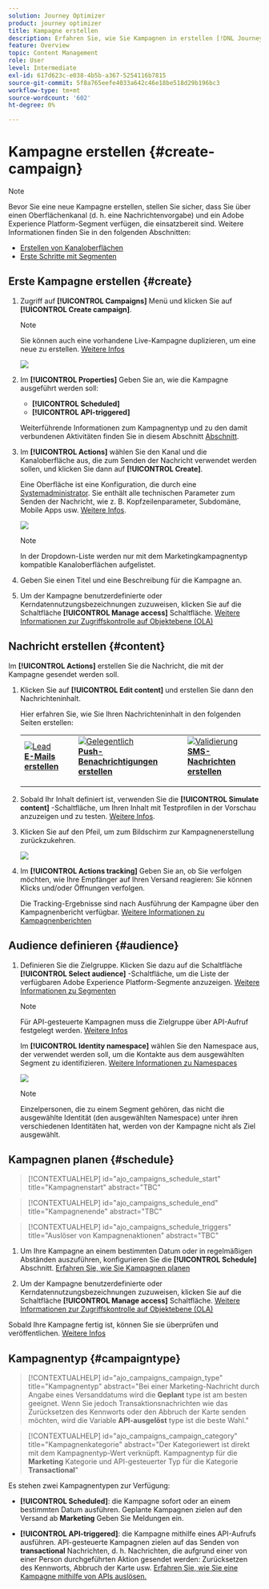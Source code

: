 ```yaml
---
solution: Journey Optimizer
product: journey optimizer
title: Kampagne erstellen
description: Erfahren Sie, wie Sie Kampagnen in erstellen [!DNL Journey Optimizer]
feature: Overview
topic: Content Management
role: User
level: Intermediate
exl-id: 617d623c-e038-4b5b-a367-5254116b7815
source-git-commit: 5f8a765eefe4033a642c46e18be518d29b196bc3
workflow-type: tm+mt
source-wordcount: '602'
ht-degree: 0%

---
```


# Kampagne erstellen {#create-campaign}

>[!NOTE]
>
>Bevor Sie eine neue Kampagne erstellen, stellen Sie sicher, dass Sie über einen Oberflächenkanal (d. h. eine Nachrichtenvorgabe) und ein Adobe Experience Platform-Segment verfügen, die einsatzbereit sind. Weitere Informationen finden Sie in den folgenden Abschnitten:
>
>* [Erstellen von Kanaloberflächen](../configuration/channel-surfaces.md)
>* [Erste Schritte mit Segmenten](../segment/about-segments.md)


## Erste Kampagne erstellen {#create}

1. Zugriff auf **[!UICONTROL Campaigns]** Menü und klicken Sie auf **[!UICONTROL Create campaign]**.

   >[!NOTE]
   >
   >Sie können auch eine vorhandene Live-Kampagne duplizieren, um eine neue zu erstellen. [Weitere Infos](modify-stop-campaign.md#duplicate)

   ![](assets/create-campaign.png)

1. Im **[!UICONTROL Properties]** Geben Sie an, wie die Kampagne ausgeführt werden soll:

   * **[!UICONTROL Scheduled]**
   * **[!UICONTROL API-triggered]**

   Weiterführende Informationen zum Kampagnentyp und zu den damit verbundenen Aktivitäten finden Sie in diesem Abschnitt [Abschnitt](#campaigntype).

1. Im **[!UICONTROL Actions]** wählen Sie den Kanal und die Kanaloberfläche aus, die zum Senden der Nachricht verwendet werden sollen, und klicken Sie dann auf **[!UICONTROL Create]**.

   Eine Oberfläche ist eine Konfiguration, die durch eine [Systemadministrator](../start/path/administrator.md). Sie enthält alle technischen Parameter zum Senden der Nachricht, wie z. B. Kopfzeilenparameter, Subdomäne, Mobile Apps usw. [Weitere Infos](../configuration/channel-surfaces.md).

   ![](assets/create-campaign-action.png)

   >[!NOTE]
   >
   >In der Dropdown-Liste werden nur mit dem Marketingkampagnentyp kompatible Kanaloberflächen aufgelistet.

1. Geben Sie einen Titel und eine Beschreibung für die Kampagne an.

   <!--To test the content of your message, toggle the **[!UICONTROL Content experiment]** option on. This allows you to test multiple variables of a delivery on populations samples, in order to define which treatment has the biggest impact on the targeted population.[Learn more about content experiment](../campaigns/content-experiment.md).-->

1. Um der Kampagne benutzerdefinierte oder Kerndatennutzungsbezeichnungen zuzuweisen, klicken Sie auf die Schaltfläche **[!UICONTROL Manage access]** Schaltfläche. [Weitere Informationen zur Zugriffskontrolle auf Objektebene (OLA)](../administration/object-based-access.md)

## Nachricht erstellen {#content}

Im **[!UICONTROL Actions]** erstellen Sie die Nachricht, die mit der Kampagne gesendet werden soll.

1. Klicken Sie auf **[!UICONTROL Edit content]** und erstellen Sie dann den Nachrichteninhalt.

   Hier erfahren Sie, wie Sie Ihren Nachrichteninhalt in den folgenden Seiten erstellen:

   <table style="table-layout:fixed">
    <tr style="border: 0;">
    <td>
    <a href="../email/create-email.md">
    <img alt="Lead" src="../assets/do-not-localize/email.jpg">
    </a>
    <div><a href="../email/create-email.md"><strong>E-Mails erstellen</strong>
    </div>
    <p>
    </td>
    <td>
    <a href="../push/create-push.md">
      <img alt="Gelegentlich" src="../assets/do-not-localize/push.jpg">
    </a>
    <div>
    <a href="../push/create-push.md"><strong>Push-Benachrichtigungen erstellen</strong></a>
    </div>
    <p>
    </td>
    <td>
    <a href="../sms/create-sms.md">
      <img alt="Validierung" src="../assets/do-not-localize/sms.jpg">
    </a>
    <div>
    <a href="../sms/create-sms.md"><strong>SMS-Nachrichten erstellen</strong></a>
    </div>
    <p>
    </td>
    </tr>
    </table>

1. Sobald Ihr Inhalt definiert ist, verwenden Sie die **[!UICONTROL Simulate content]** -Schaltfläche, um Ihren Inhalt mit Testprofilen in der Vorschau anzuzeigen und zu testen. [Weitere Infos](../email/preview.md).

1. Klicken Sie auf den Pfeil, um zum Bildschirm zur Kampagnenerstellung zurückzukehren.

   ![](assets/create-campaign-design.png)

1. Im **[!UICONTROL Actions tracking]** Geben Sie an, ob Sie verfolgen möchten, wie Ihre Empfänger auf Ihren Versand reagieren: Sie können Klicks und/oder Öffnungen verfolgen.

   Die Tracking-Ergebnisse sind nach Ausführung der Kampagne über den Kampagnenbericht verfügbar. [Weitere Informationen zu Kampagnenberichten](../reports/campaign-global-report.md)

## Audience definieren {#audience}

1. Definieren Sie die Zielgruppe. Klicken Sie dazu auf die Schaltfläche **[!UICONTROL Select audience]** -Schaltfläche, um die Liste der verfügbaren Adobe Experience Platform-Segmente anzuzeigen. [Weitere Informationen zu Segmenten](../segment/about-segments.md)

   >[!NOTE]
   >
   >Für API-gesteuerte Kampagnen muss die Zielgruppe über API-Aufruf festgelegt werden. [Weitere Infos](api-triggered-campaigns.md)

   Im **[!UICONTROL Identity namespace]** wählen Sie den Namespace aus, der verwendet werden soll, um die Kontakte aus dem ausgewählten Segment zu identifizieren. [Weitere Informationen zu Namespaces](../event/about-creating.md#select-the-namespace)

   ![](assets/create-campaign-namespace.png)

   >[!NOTE]
   >
   >Einzelpersonen, die zu einem Segment gehören, das nicht die ausgewählte Identität (den ausgewählten Namespace) unter ihren verschiedenen Identitäten hat, werden von der Kampagne nicht als Ziel ausgewählt.

   <!--If you are are creating an API-triggered campaign, the **[!UICONTROL cURL request]** section allows you to retrieve the **[!UICONTROL Campaign ID]** to use in the API call. [Learn more](api-triggered-campaigns.md)-->

## Kampagnen planen {#schedule}

>[!CONTEXTUALHELP]
>id="ajo_campaigns_schedule_start"
>title="Kampagnenstart"
>abstract="TBC"

>[!CONTEXTUALHELP]
>id="ajo_campaigns_schedule_end"
>title="Kampagnenende"
>abstract="TBC"

>[!CONTEXTUALHELP]
>id="ajo_campaigns_schedule_triggers"
>title="Auslöser von Kampagnenaktionen"
>abstract="TBC"

1. Um Ihre Kampagne an einem bestimmten Datum oder in regelmäßigen Abständen auszuführen, konfigurieren Sie die **[!UICONTROL Schedule]** Abschnitt. [Erfahren Sie, wie Sie Kampagnen planen](#schedule)

1. Um der Kampagne benutzerdefinierte oder Kerndatennutzungsbezeichnungen zuzuweisen, klicken Sie auf die Schaltfläche **[!UICONTROL Manage access]** Schaltfläche. [Weitere Informationen zur Zugriffskontrolle auf Objektebene (OLA)](../administration/object-based-access.md)

Sobald Ihre Kampagne fertig ist, können Sie sie überprüfen und veröffentlichen. [Weitere Infos](#review-activate)

## Kampagnentyp {#campaigntype}

>[!CONTEXTUALHELP]
>id="ajo_campaigns_campaign_type"
>title="Kampagnentyp"
>abstract="Bei einer Marketing-Nachricht durch Angabe eines Versanddatums wird die **Geplant** type ist am besten geeignet. Wenn Sie jedoch Transaktionsnachrichten wie das Zurücksetzen des Kennworts oder den Abbruch der Karte senden möchten, wird die Variable **API-ausgelöst** type ist die beste Wahl."

>[!CONTEXTUALHELP]
>id="ajo_campaigns_campaign_category"
>title="Kampagnenkategorie"
>abstract="Der Kategoriewert ist direkt mit dem Kampagnentyp-Wert verknüpft. Kampagnentyp für die **Marketing** Kategorie und API-gesteuerter Typ für die Kategorie **Transactional**"

Es stehen zwei Kampagnentypen zur Verfügung:

* **[!UICONTROL Scheduled]**: die Kampagne sofort oder an einem bestimmten Datum ausführen. Geplante Kampagnen zielen auf den Versand ab **Marketing** Geben Sie Meldungen ein.

* **[!UICONTROL API-triggered]**: die Kampagne mithilfe eines API-Aufrufs ausführen. API-gesteuerte Kampagnen zielen auf das Senden von **transactional** Nachrichten, d. h. Nachrichten, die aufgrund einer von einer Person durchgeführten Aktion gesendet werden: Zurücksetzen des Kennworts, Abbruch der Karte usw. [Erfahren Sie, wie Sie eine Kampagne mithilfe von APIs auslösen.](api-triggered-campaigns.md)
